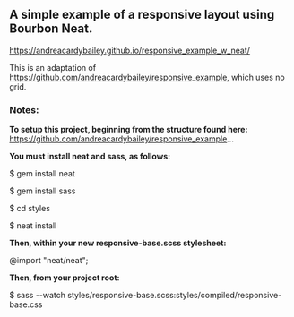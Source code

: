 ## A simple example of a responsive layout using Bourbon Neat. 

https://andreacardybailey.github.io/responsive_example_w_neat/

This is an adaptation of https://github.com/andreacardybailey/responsive_example, which uses no grid.

### Notes:

**To setup this project, beginning from the structure found here:** https://github.com/andreacardybailey/responsive_example...

**You must install neat and sass, as follows:**

$ gem install neat

$ gem install sass

$ cd styles

$ neat install

**Then, within your new responsive-base.scss stylesheet:**

@import "neat/neat";

**Then, from your project root:**

$ sass --watch styles/responsive-base.scss:styles/compiled/responsive-base.css